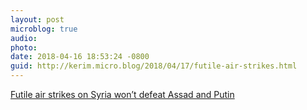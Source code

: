 ```yaml
---
layout: post
microblog: true
audio: 
photo: 
date: 2018-04-16 18:53:24 -0800
guid: http://kerim.micro.blog/2018/04/17/futile-air-strikes.html
---
```

[Futile air strikes on Syria won’t defeat Assad and Putin](https://www.newstatesman.com/world/2018/04/futile-air-strikes-syria-won-t-defeat-assad-and-putin)
